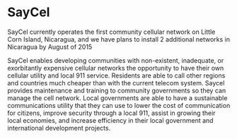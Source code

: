 # SayCel

SayCel currently operates the first community cellular network on Little Corn Island, Nicaragua, and we have plans to install 2 additional networks in Nicaragua by August of 2015

SayCel enables developing communities with non-existent, inadequate, or exorbitantly expensive cellular networks the opportunity to have their own cellular utility and local 911 service. Residents are able to call other regions and countries much cheaper than with the current telecom system. Saycel provides maintenance and training to community governments so they can manage the cell network. Local governments are able to have a sustainable communications utility that they can use to lower the cost of communication for citizens, improve security through a local 911, assist in growing their local economies, and increase efficiency in their local government and international development projects.

